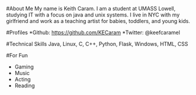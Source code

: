 
#About Me
My name is Keith Caram. I am a student at UMASS Lowell, studying IT with a focus on java and unix systems.
I live in NYC with my girlfriend and work as a teaching artist for babies, toddlers, and young kids.

#Profiles
*Github: https://github.com/KECaram
*Twitter: @keefcaramel

#Technical Skills
Java, Linux, C, C++, Python, Flask, Windows, HTML, CSS

#For Fun
* Gaming
* Music
* Acting
* Reading




